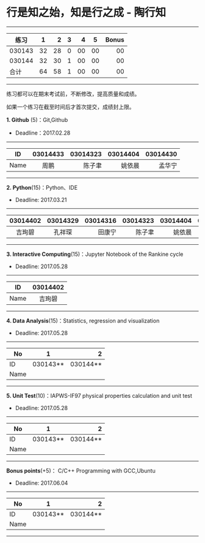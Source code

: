 
#  行是知之始，知是行之成  - 陶行知 

-----
|   练习    |     1    |    2    |  3     |   4     |   5    |  Bonus    |
| ---------|:------:| ------:|------:|------:|------|----:|
| 030143 |   32   |  28    |   0   |  00   | 00   |00   |
| 030144 |   32  |  30    |   1   |  00   | 00   |00   |
|  合计  |   64  |  58    |  1    |  00   | 00   |00   |
---------

练习都可以在期末考试前，不断修改，提高质量和成绩。

如果一个练习在截至时间后才首次提交，成绩封上限。

**1. Github** (5)：Git,Github

* Deadline：2017.02.28

-----
| ID   | 03014433  |  03014323 |03014404 |03014430 |
| ------|:--------:| -----------:|-----------:|----------:|
| Name  |  周鹏    |    陈子聿   | 姚依晨   | 孟华宁  |
---------

**2. Python**(15)：Python、IDE

* Deadline: 2017.03.21

-----
| 03014402  | 03014329  | 03014316 |  03014323 |03014404 |03014321 | 03014421  |  03014313  |  03014422 |  
|:--------:| :--------:|--------:|----------:|-----------:|----------:|------:|----------:|------:|
|  吉珣碧  |  孔祥琛  |  田康宁 |   陈子聿   |姚依晨   |于天池   |  黄阳鹏 | 曾令超 |杨家宇 |
---------

**3. Interactive Computing**(15)：Jupyter Notebook of the Rankine cycle  

* Deadline: 2017.05.28

-----
| ID  |03014402    |  
| ------|:--------:| 
|Name   |  吉珣碧  | 
---------

**4. Data Analysis**(15)：Statistics, regression and visualization

* Deadline: 2017.05.28

-----
| No  |1          |    2 |
| ------|:--------:| -----------:|
| ID  | 030143**  |  030144**   |
| Name  |           |             |
---------

**5. Unit Test**(10)：IAPWS-IF97 physical properties calculation and unit test  

* Deadline: 2017.05.28

-----
| No  |1          |    2 |
| ------|:--------:| -----------:|
| ID  | 030143**  |  030144**   |
| Name  |           |             |
---------

**Bonus points**(+5)： C/C++ Programming with GCC,Ubuntu  

* Deadline: 2017.06.04

-----
| No  |1          |    2 |
| ------|:--------:| -----------:|
| ID  | 030143**  |  030144**   |
| Name |           |             |
---------
